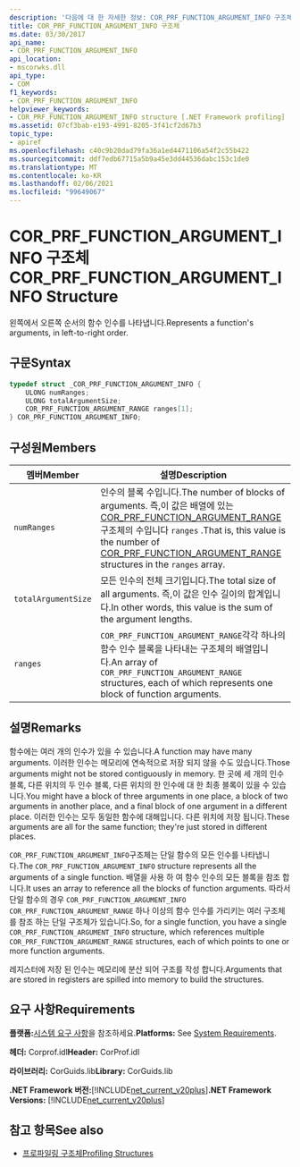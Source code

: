 ```yaml
---
description: '다음에 대 한 자세한 정보: COR_PRF_FUNCTION_ARGUMENT_INFO 구조체'
title: COR_PRF_FUNCTION_ARGUMENT_INFO 구조체
ms.date: 03/30/2017
api_name:
- COR_PRF_FUNCTION_ARGUMENT_INFO
api_location:
- mscorwks.dll
api_type:
- COM
f1_keywords:
- COR_PRF_FUNCTION_ARGUMENT_INFO
helpviewer_keywords:
- COR_PRF_FUNCTION_ARGUMENT_INFO structure [.NET Framework profiling]
ms.assetid: 07cf3bab-e193-4991-8205-3f41cf2d67b3
topic_type:
- apiref
ms.openlocfilehash: c40c9b20dad79fa36a1ed4471106a54f2c55b422
ms.sourcegitcommit: ddf7edb67715a5b9a45e3dd44536dabc153c1de0
ms.translationtype: MT
ms.contentlocale: ko-KR
ms.lasthandoff: 02/06/2021
ms.locfileid: "99649067"
---
```

# <a name="cor_prf_function_argument_info-structure"></a><span data-ttu-id="6cdfe-103">COR_PRF_FUNCTION_ARGUMENT_INFO 구조체</span><span class="sxs-lookup"><span data-stu-id="6cdfe-103">COR_PRF_FUNCTION_ARGUMENT_INFO Structure</span></span>

<span data-ttu-id="6cdfe-104">왼쪽에서 오른쪽 순서의 함수 인수를 나타냅니다.</span><span class="sxs-lookup"><span data-stu-id="6cdfe-104">Represents a function's arguments, in left-to-right order.</span></span>  
  
## <a name="syntax"></a><span data-ttu-id="6cdfe-105">구문</span><span class="sxs-lookup"><span data-stu-id="6cdfe-105">Syntax</span></span>  
  
```cpp  
typedef struct _COR_PRF_FUNCTION_ARGUMENT_INFO {  
    ULONG numRanges;  
    ULONG totalArgumentSize;  
    COR_PRF_FUNCTION_ARGUMENT_RANGE ranges[1];  
} COR_PRF_FUNCTION_ARGUMENT_INFO;  
```  
  
## <a name="members"></a><span data-ttu-id="6cdfe-106">구성원</span><span class="sxs-lookup"><span data-stu-id="6cdfe-106">Members</span></span>  
  
|<span data-ttu-id="6cdfe-107">멤버</span><span class="sxs-lookup"><span data-stu-id="6cdfe-107">Member</span></span>|<span data-ttu-id="6cdfe-108">설명</span><span class="sxs-lookup"><span data-stu-id="6cdfe-108">Description</span></span>|  
|------------|-----------------|  
|`numRanges`|<span data-ttu-id="6cdfe-109">인수의 블록 수입니다.</span><span class="sxs-lookup"><span data-stu-id="6cdfe-109">The number of blocks of arguments.</span></span> <span data-ttu-id="6cdfe-110">즉,이 값은 배열에 있는 [COR_PRF_FUNCTION_ARGUMENT_RANGE](cor-prf-function-argument-range-structure.md) 구조체의 수입니다 `ranges` .</span><span class="sxs-lookup"><span data-stu-id="6cdfe-110">That is, this value is the number of [COR_PRF_FUNCTION_ARGUMENT_RANGE](cor-prf-function-argument-range-structure.md) structures in the `ranges` array.</span></span>|  
|`totalArgumentSize`|<span data-ttu-id="6cdfe-111">모든 인수의 전체 크기입니다.</span><span class="sxs-lookup"><span data-stu-id="6cdfe-111">The total size of all arguments.</span></span> <span data-ttu-id="6cdfe-112">즉,이 값은 인수 길이의 합계입니다.</span><span class="sxs-lookup"><span data-stu-id="6cdfe-112">In other words, this value is the sum of the argument lengths.</span></span>|  
|`ranges`|<span data-ttu-id="6cdfe-113">`COR_PRF_FUNCTION_ARGUMENT_RANGE`각각 하나의 함수 인수 블록을 나타내는 구조체의 배열입니다.</span><span class="sxs-lookup"><span data-stu-id="6cdfe-113">An array of `COR_PRF_FUNCTION_ARGUMENT_RANGE` structures, each of which represents one block of function arguments.</span></span>|  
  
## <a name="remarks"></a><span data-ttu-id="6cdfe-114">설명</span><span class="sxs-lookup"><span data-stu-id="6cdfe-114">Remarks</span></span>  

 <span data-ttu-id="6cdfe-115">함수에는 여러 개의 인수가 있을 수 있습니다.</span><span class="sxs-lookup"><span data-stu-id="6cdfe-115">A function may have many arguments.</span></span> <span data-ttu-id="6cdfe-116">이러한 인수는 메모리에 연속적으로 저장 되지 않을 수도 있습니다.</span><span class="sxs-lookup"><span data-stu-id="6cdfe-116">Those arguments might not be stored contiguously in memory.</span></span> <span data-ttu-id="6cdfe-117">한 곳에 세 개의 인수 블록, 다른 위치의 두 인수 블록, 다른 위치의 한 인수에 대 한 최종 블록이 있을 수 있습니다.</span><span class="sxs-lookup"><span data-stu-id="6cdfe-117">You might have a block of three arguments in one place, a block of two arguments in another place, and a final block of one argument in a different place.</span></span> <span data-ttu-id="6cdfe-118">이러한 인수는 모두 동일한 함수에 대해입니다. 다른 위치에 저장 됩니다.</span><span class="sxs-lookup"><span data-stu-id="6cdfe-118">These arguments are all for the same function; they're just stored in different places.</span></span>  
  
 <span data-ttu-id="6cdfe-119">`COR_PRF_FUNCTION_ARGUMENT_INFO`구조체는 단일 함수의 모든 인수를 나타냅니다.</span><span class="sxs-lookup"><span data-stu-id="6cdfe-119">The `COR_PRF_FUNCTION_ARGUMENT_INFO` structure represents all the arguments of a single function.</span></span> <span data-ttu-id="6cdfe-120">배열을 사용 하 여 함수 인수의 모든 블록을 참조 합니다.</span><span class="sxs-lookup"><span data-stu-id="6cdfe-120">It uses an array to reference all the blocks of function arguments.</span></span> <span data-ttu-id="6cdfe-121">따라서 단일 함수의 경우 `COR_PRF_FUNCTION_ARGUMENT_INFO` `COR_PRF_FUNCTION_ARGUMENT_RANGE` 하나 이상의 함수 인수를 가리키는 여러 구조체를 참조 하는 단일 구조체가 있습니다.</span><span class="sxs-lookup"><span data-stu-id="6cdfe-121">So, for a single function, you have a single `COR_PRF_FUNCTION_ARGUMENT_INFO` structure, which references multiple `COR_PRF_FUNCTION_ARGUMENT_RANGE` structures, each of which points to one or more function arguments.</span></span>  
  
 <span data-ttu-id="6cdfe-122">레지스터에 저장 된 인수는 메모리에 분산 되어 구조를 작성 합니다.</span><span class="sxs-lookup"><span data-stu-id="6cdfe-122">Arguments that are stored in registers are spilled into memory to build the structures.</span></span>  
  
## <a name="requirements"></a><span data-ttu-id="6cdfe-123">요구 사항</span><span class="sxs-lookup"><span data-stu-id="6cdfe-123">Requirements</span></span>  

 <span data-ttu-id="6cdfe-124">**플랫폼:**[시스템 요구 사항](../../get-started/system-requirements.md)을 참조하세요.</span><span class="sxs-lookup"><span data-stu-id="6cdfe-124">**Platforms:** See [System Requirements](../../get-started/system-requirements.md).</span></span>  
  
 <span data-ttu-id="6cdfe-125">**헤더:** Corprof.idl</span><span class="sxs-lookup"><span data-stu-id="6cdfe-125">**Header:** CorProf.idl</span></span>  
  
 <span data-ttu-id="6cdfe-126">**라이브러리:** CorGuids.lib</span><span class="sxs-lookup"><span data-stu-id="6cdfe-126">**Library:** CorGuids.lib</span></span>  
  
 <span data-ttu-id="6cdfe-127">**.NET Framework 버전:**[!INCLUDE[net_current_v20plus](../../../../includes/net-current-v20plus-md.md)]</span><span class="sxs-lookup"><span data-stu-id="6cdfe-127">**.NET Framework Versions:** [!INCLUDE[net_current_v20plus](../../../../includes/net-current-v20plus-md.md)]</span></span>  
  
## <a name="see-also"></a><span data-ttu-id="6cdfe-128">참고 항목</span><span class="sxs-lookup"><span data-stu-id="6cdfe-128">See also</span></span>

- [<span data-ttu-id="6cdfe-129">프로파일링 구조체</span><span class="sxs-lookup"><span data-stu-id="6cdfe-129">Profiling Structures</span></span>](profiling-structures.md)
